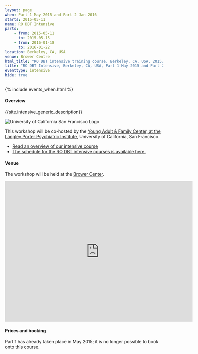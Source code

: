 ```yaml
---
layout: page
when: Part 1 May 2015 and Part 2 Jan 2016
starts: 2015-05-11
name: RO DBT Intensive
parts:
    - from: 2015-05-11
      to: 2015-05-15
    - from: 2016-01-18
      to: 2016-01-22
location: Berkeley, CA, USA
venue: Brower Centre
html_title: "RO DBT intensive training course, Berkeley, CA, USA, 2015/6"
title: "RO DBT Intensive, Berkeley, CA, USA, Part 1 May 2015 and Part 2 Jan 2016"
eventtype: intensive
hide: true
---
```



{% include events_when.html %}


#### Overview

{{site.intensive_generic_description}}

![University of California San Francisco Logo](http://www.ucsf.edu/sites/all/themes/ucsf/logo.png)

This workshop will be co-hosted by the [Young Adult & Family Center, at the Langley Porter Psychiatric Institute](http://psych.ucsf.edu/lpphc.aspx?id=5041), University of California, San Francisco.


- [Read an overview of our intensive course](/training/intensive.html)
- [The schedule for the RO DBT intensive courses is available here.](/training/intensive/timetable.html)




#### Venue

The workshop will be held at the [Brower Center](www.browercenter.org).

<iframe src="https://www.google.com/maps/embed?pb=!1m18!1m12!1m3!1d1574.8069533178996!2d-122.26593773613772!3d37.86932347891966!2m3!1f0!2f0!3f0!3m2!1i1024!2i768!4f13.1!3m3!1m2!1s0x80857e9d9bdf2f6f%3A0x2efec95e16037f2!2sThe+David+Brower+Center!5e0!3m2!1sen!2s!4v1411550035439" width="600" height="450" frameborder="0" style="border:0"></iframe>



#### Prices and booking
Part 1 has already taken place in May 2015; it is no longer possible to book onto this course.


